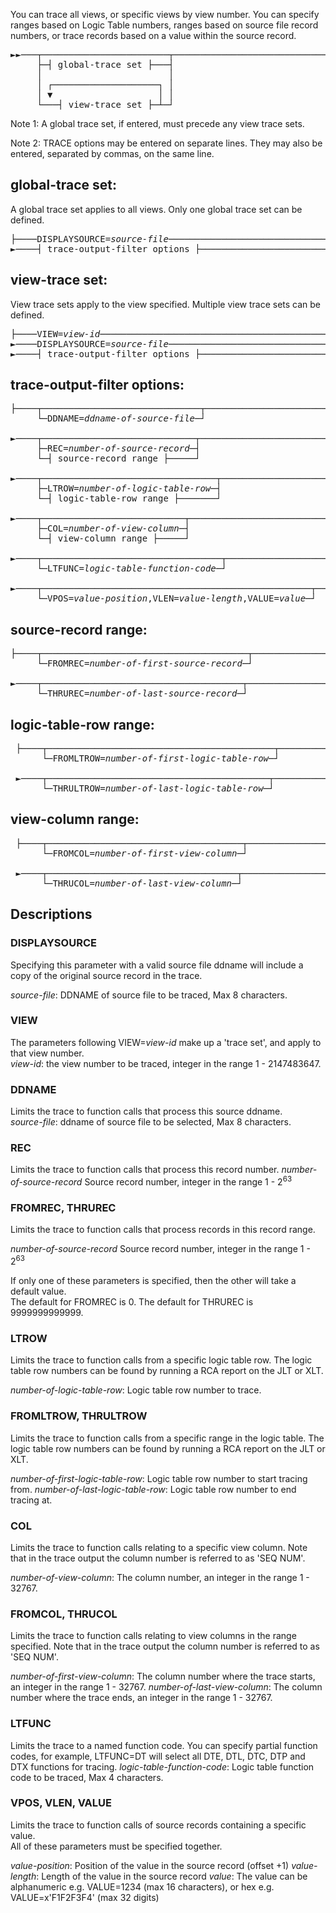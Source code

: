 
You can trace all views, or specific views by view number. You can specify ranges based on Logic Table numbers, ranges based on source file record numbers, or trace records based on a value within the source record.

<pre>
►►───┬────────────────────────┬────────────────────────────────────────────────►◄ 
     ├─┤ global-trace set ├───┤       
     │                        │
     │ ┌────────────────────┐ │                                                       
     │ ▼                    │ │                   
     └───┤ view-trace set ├─┴─┘       
</pre>
  
Note 1:  A global trace set, if entered, must precede any view trace sets.

Note 2:  TRACE options may be entered on separate lines.  They may also be entered, separated by commas, on the same line.  
  
## global-trace set:

A global trace set applies to all views. Only one global trace set can be defined. 
<pre>
├────DISPLAYSOURCE=<i>source-file</i>──────────────────────────────────────────────────► 
►────┤ trace-output-filter options ├────────────────────────────────────────────┤
</pre>
  
## view-trace set:

View trace sets apply to the view specified. Multiple view trace sets can be defined.  
<pre>
├────VIEW=<i>view-id</i>───────────────────────────────────────────────────────────────► 
►────DISPLAYSOURCE=<i>source-file</i>──────────────────────────────────────────────────► 
►────┤ trace-output-filter options ├────────────────────────────────────────────┤
</pre>
  
## trace-output-filter options:
<pre>
├────┬──────────────────────────────┬───────────────────────────────────────────► 
     └─DDNAME=<i>ddname-of-source-file</i>─┘

►────┬─────────────────────────────┬────────────────────────────────────────────► 
     ├─REC=<i>number-of-source-record</i>─┤ 
     └─┤ source-record range ├─────┘                                                  
                                                            
►────┬─────────────────────────────────┬────────────────────────────────────────► 
     ├─LTROW=<i>number-of-logic-table-row</i>─┤  
     └─┤ logic-table-row range ├───────┘                                                        

►────┬───────────────────────────┬──────────────────────────────────────────────► 
     ├─COL=<i>number-of-view-column</i>─┤  
     └─┤ view-column range ├─────┘  

►────┬──────────────────────────────────┬───────────────────────────────────────► 
     └─LTFUNC=<i>logic-table-function-code</i>─┘  
                                                                                              
►────┬───────────────────────────────────────────────────┬──────────────────────┤ 
     └─VPOS=<i>value-position</i>,VLEN=<i>value-length</i>,VALUE=<i>value</i>─┘
</pre>
  
## source-record range: 
<pre>
├────┬───────────────────────────────────────┬──────────────────────────────────► 
     └─FROMREC=<i>number-of-first-source-record</i>─┘

►────┬──────────────────────────────────────┬───────────────────────────────────┤ 
     └─THRUREC=<i>number-of-last-source-record</i>─┘ 
</pre>
  
## logic-table-row range:     
<pre>
 ├────┬───────────────────────────────────────────┬──────────────────────────────► 
      └─FROMLTROW=<i>number-of-first-logic-table-row</i>─┘

 ►────┬──────────────────────────────────────────┬───────────────────────────────┤ 
      └─THRULTROW=<i>number-of-last-logic-table-row</i>─┘    
</pre>
  
## view-column range: 
<pre>
 ├────┬─────────────────────────────────────┬────────────────────────────────────► 
      └─FROMCOL=<i>number-of-first-view-column</i>─┘

 ►────┬────────────────────────────────────┬─────────────────────────────────────┤ 
      └─THRUCOL=<i>number-of-last-view-column</i>─┘
</pre>

## Descriptions

### DISPLAYSOURCE

Specifying this parameter with a valid source file ddname will include a copy of the original source record in the trace.  

*source-file*: DDNAME of source file to be traced, Max 8 characters.

### VIEW

The parameters following VIEW=*view-id* make up a 'trace set', and apply to that view number.  
*view-id*: the view number to be traced, integer in the range 1 - 2147483647.  

### DDNAME

Limits the trace to function calls that process this source ddname.  
*source-file*: ddname of source file to be selected, Max 8 characters.

### REC

Limits the trace to function calls that process this record number.
*number-of-source-record* Source record number, integer in the range 1 - 2<sup>63</sup> 

### FROMREC, THRUREC

Limits the trace to function calls that process records in this record range.

*number-of-source-record* Source record number, integer in the range 1 - 2<sup>63</sup>  

If only one of these parameters is specified, then the other will take a default value.  
The default for FROMREC is 0.
The default for THRUREC is 9999999999999.

### LTROW

Limits the trace to function calls from a specific logic table row. The logic table row numbers can be found by running a RCA report on the JLT or XLT.  

*number-of-logic-table-row*: Logic table row number to trace.

### FROMLTROW, THRULTROW

Limits the trace to function calls from a specific range in the logic table. The logic table row numbers can be found by running a RCA report on the JLT or XLT.  

*number-of-first-logic-table-row*: Logic table row number to start tracing from.
*number-of-last-logic-table-row*: Logic table row number to end tracing at.

### COL

Limits the trace to function calls relating to a specific view column.
Note that in the trace output the column number is referred to as 'SEQ NUM'.

*number-of-view-column*: The column number, an integer in the range 1 - 32767.

### FROMCOL, THRUCOL

Limits the trace to function calls relating to view columns in the range specified.
Note that in the trace output the column number is referred to as 'SEQ NUM'.

*number-of-first-view-column*: The column number where the trace starts, an integer in the range 1 - 32767.
*number-of-last-view-column*: The column number where the trace ends, an integer in the range 1 - 32767.

### LTFUNC

Limits the trace to a named function code.
You can specify partial function codes, for example, LTFUNC=DT will select all DTE, DTL, DTC, DTP and DTX functions for tracing.
*logic-table-function-code*: Logic table function code to be traced, Max 4 characters.

### VPOS, VLEN, VALUE

Limits the trace to function calls of source records containing a specific value.  
All of these parameters must be specified together.

*value-position*: Position of the value in the source record (offset +1)
*value-length*: Length of the value in the source record
*value*: The value can be alphanumeric e.g. VALUE=1234 (max 16 characters), or hex e.g. VALUE=x'F1F2F3F4' (max 32 digits)
